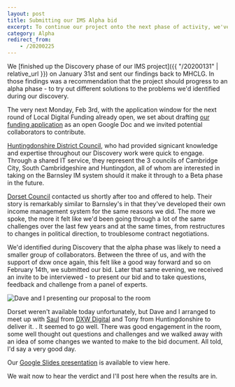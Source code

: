 ```yaml
---
layout: post
title: Submitting our IMS Alpha bid
excerpt: To continue our project onto the next phase of activity, we've made a bid for support to the Local Digital Fund
category: Alpha
redirect_from:
    - /20200225
---
```

We [finished up the Discovery phase of our IMS project]({{ "/20200131" | relative_url }}) on January 31st and sent our findings back to MHCLG. In those findings was a recommendation that the project should progress to an alpha phase - to try out different solutions to the problems we'd identified during our discovery.

The very next Monday, Feb 3rd, with the application window for the next round of Local Digital Funding already open, we set about drafting [our funding application](https://docs.google.com/document/d/1mJ8Mb2o-f2FdQJgNEcEsaalXpaokD0PutbURlcZldwc) as an open Google Doc and we invited potential collaborators to contribute.

[Huntingdonshire District Council](https://www.huntingdonshire.gov.uk/), who had provided signicant knowledge and expertise throughout our Discovery work were quick to engage. Through a shared IT service, they represent the 3 councils of Cambridge City, South Cambridgeshire and Huntingdon, all of whom are interested in taking on the Barnsley IM system should it make it through to a Beta phase in the future.

[Dorset Council](https://www.dorsetcouncil.gov.uk/) contacted us shortly after too and offered to help. Their story is remarkably similar to Barnsley's in that they've developed their own income management system for the same reasons we did. The more we spoke, the more it felt like we'd been going through a lot of the same challenges over the last few years and at the same times, from restructures to changes in political direction, to troublesome contract negotiations.

We'd identified during Discovery that the alpha phase was likely to need a smaller group of collaborators. Between the three of us, and with the support of dxw once again, this felt like a good way forward and so on February 14th, we submitted our bid. Later that same evening, we received an invite to be interviewed - to present our bid and to take questions, feedback and challenge from a panel of experts.

![Dave and I presenting our proposal to the room](https://mhclgdigital.blog.gov.uk/wp-content/uploads/sites/222/2020/03/FundPanelRound4-2-620x346.jpg)

Dorset weren't available today unfortunately, but Dave and I arranged to meet up with [Saul](https://twitter.com/saulcozens) from [DXW Digital](https://www.dxw.com) and Tony from Huntingdonshire to deliver it. . It seemed to go well. There was good engagement in the room, some well thought out questions and challenges and we walked away with an idea of some changes we wanted to make to the bid document. All told, I'd say a very good day.

Our [Google Slides presentation](https://docs.google.com/presentation/d/1DYnC0MpF7UOj3yKeJE8Qml9S2bXxOccf4C7H5REJJjg) is available to view here.

We wait now to hear the verdict and I'll post here when the results are in.